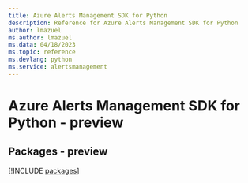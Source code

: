 ```yaml
---
title: Azure Alerts Management SDK for Python
description: Reference for Azure Alerts Management SDK for Python
author: lmazuel
ms.author: lmazuel
ms.data: 04/18/2023
ms.topic: reference
ms.devlang: python
ms.service: alertsmanagement
---
```

# Azure Alerts Management SDK for Python - preview
## Packages - preview
[!INCLUDE [packages](alerts-management-index.md)]